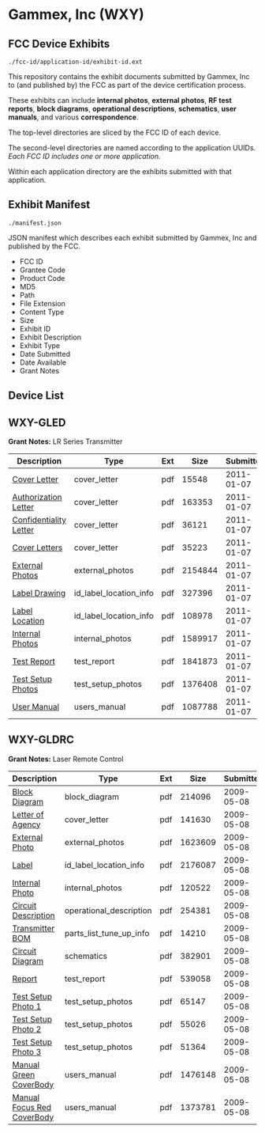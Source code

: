 # Gammex, Inc (WXY)
## FCC Device Exhibits

```
./fcc-id/application-id/exhibit-id.ext
```

This repository contains the exhibit documents submitted by Gammex, Inc to (and published by) the FCC as part of the device certification process.

These exhibits can include **internal photos**, **external photos**, **RF test reports**, **block diagrams**, **operational descriptions**, **schematics**, **user manuals**, and various **correspondence**.

The top-level directories are sliced by the FCC ID of each device.

The second-level directories are named according to the application UUIDs. *Each FCC ID includes one or more application.*

Within each application directory are the exhibits submitted with that application. 

## Exhibit Manifest

```
./manifest.json
```

JSON manifest which describes each exhibit submitted by Gammex, Inc and published by the FCC.

- FCC ID
- Grantee Code
- Product Code
- MD5
- Path
- File Extension
- Content Type
- Size
- Exhibit ID
- Exhibit Description
- Exhibit Type
- Date Submitted
- Date Available
- Grant Notes

## Device List
## WXY-GLED
**Grant Notes:** LR Series Transmitter

| Description | Type | Ext | Size | Submitted | Available |
| ----------- | ---- | --- | ---- | --------- | --------- |
| [Cover Letter](WXY-GLED/2a2dd2eb006d5f25dd009f8041bd8af3/1401525.pdf) | cover_letter | pdf | 15548 | 2011-01-07 | 2011-01-07 |
| [Authorization Letter](WXY-GLED/2a2dd2eb006d5f25dd009f8041bd8af3/1401526.pdf) | cover_letter | pdf | 163353 | 2011-01-07 | 2011-01-07 |
| [Confidentiality Letter](WXY-GLED/2a2dd2eb006d5f25dd009f8041bd8af3/1401527.pdf) | cover_letter | pdf | 36121 | 2011-01-07 | 2011-01-07 |
| [Cover Letters](WXY-GLED/2a2dd2eb006d5f25dd009f8041bd8af3/1401528.pdf) | cover_letter | pdf | 35223 | 2011-01-07 | 2011-01-07 |
| [External Photos](WXY-GLED/2a2dd2eb006d5f25dd009f8041bd8af3/1401530.pdf) | external_photos | pdf | 2154844 | 2011-01-07 | 2011-01-07 |
| [Label Drawing](WXY-GLED/2a2dd2eb006d5f25dd009f8041bd8af3/1401532.pdf) | id_label_location_info | pdf | 327396 | 2011-01-07 | 2011-01-07 |
| [Label Location](WXY-GLED/2a2dd2eb006d5f25dd009f8041bd8af3/1401533.pdf) | id_label_location_info | pdf | 108978 | 2011-01-07 | 2011-01-07 |
| [Internal Photos](WXY-GLED/2a2dd2eb006d5f25dd009f8041bd8af3/1401531.pdf) | internal_photos | pdf | 1589917 | 2011-01-07 | 2011-01-07 |
| [Test Report](WXY-GLED/2a2dd2eb006d5f25dd009f8041bd8af3/1401538.pdf) | test_report | pdf | 1841873 | 2011-01-07 | 2011-01-07 |
| [Test Setup Photos](WXY-GLED/2a2dd2eb006d5f25dd009f8041bd8af3/1401539.pdf) | test_setup_photos | pdf | 1376408 | 2011-01-07 | 2011-01-07 |
| [User Manual](WXY-GLED/2a2dd2eb006d5f25dd009f8041bd8af3/1401540.pdf) | users_manual | pdf | 1087788 | 2011-01-07 | 2011-01-07 |
## WXY-GLDRC
**Grant Notes:** Laser Remote Control

| Description | Type | Ext | Size | Submitted | Available |
| ----------- | ---- | --- | ---- | --------- | --------- |
| [Block Diagram](WXY-GLDRC/74eaf751e5f8ea78fddfa378fe9c9524/1107502.pdf) | block_diagram | pdf | 214096 | 2009-05-08 | 2009-05-08 |
| [Letter of Agency](WXY-GLDRC/74eaf751e5f8ea78fddfa378fe9c9524/1107497.pdf) | cover_letter | pdf | 141630 | 2009-05-08 | 2009-05-08 |
| [External Photo](WXY-GLDRC/74eaf751e5f8ea78fddfa378fe9c9524/1107508.pdf) | external_photos | pdf | 1623609 | 2009-05-08 | 2009-05-08 |
| [Label](WXY-GLDRC/74eaf751e5f8ea78fddfa378fe9c9524/1107509.pdf) | id_label_location_info | pdf | 2176087 | 2009-05-08 | 2009-05-08 |
| [Internal Photo](WXY-GLDRC/74eaf751e5f8ea78fddfa378fe9c9524/1107510.pdf) | internal_photos | pdf | 120522 | 2009-05-08 | 2009-05-08 |
| [Circuit Description](WXY-GLDRC/74eaf751e5f8ea78fddfa378fe9c9524/1107501.pdf) | operational_description | pdf | 254381 | 2009-05-08 | 2009-05-08 |
| [Transmitter BOM](WXY-GLDRC/74eaf751e5f8ea78fddfa378fe9c9524/1107500.pdf) | parts_list_tune_up_info | pdf | 14210 | 2009-05-08 | 2009-05-08 |
| [Circuit Diagram](WXY-GLDRC/74eaf751e5f8ea78fddfa378fe9c9524/1107503.pdf) | schematics | pdf | 382901 | 2009-05-08 | 2009-05-08 |
| [Report](WXY-GLDRC/74eaf751e5f8ea78fddfa378fe9c9524/1107504.pdf) | test_report | pdf | 539058 | 2009-05-08 | 2009-05-08 |
| [Test Setup Photo 1](WXY-GLDRC/74eaf751e5f8ea78fddfa378fe9c9524/1107505.pdf) | test_setup_photos | pdf | 65147 | 2009-05-08 | 2009-05-08 |
| [Test Setup Photo 2](WXY-GLDRC/74eaf751e5f8ea78fddfa378fe9c9524/1107506.pdf) | test_setup_photos | pdf | 55026 | 2009-05-08 | 2009-05-08 |
| [Test Setup Photo 3](WXY-GLDRC/74eaf751e5f8ea78fddfa378fe9c9524/1107507.pdf) | test_setup_photos | pdf | 51364 | 2009-05-08 | 2009-05-08 |
| [Manual Green CoverBody](WXY-GLDRC/74eaf751e5f8ea78fddfa378fe9c9524/1107498.pdf) | users_manual | pdf | 1476148 | 2009-05-08 | 2009-05-08 |
| [Manual Focus Red CoverBody](WXY-GLDRC/74eaf751e5f8ea78fddfa378fe9c9524/1107499.pdf) | users_manual | pdf | 1373781 | 2009-05-08 | 2009-05-08 |
